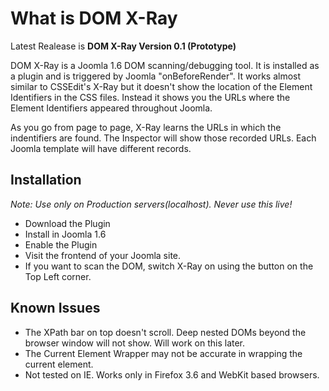 What is DOM X-Ray
=================

Latest Realease is **DOM X-Ray Version 0.1 (Prototype)**

DOM X-Ray is a Joomla 1.6 DOM scanning/debugging tool. It is installed as a plugin and is triggered by Joomla "onBeforeRender".
It works almost similar to CSSEdit's X-Ray but it doesn't show the location of the Element Identifiers in the CSS files. 
Instead it shows you the URLs where the Element Identifiers appeared throughout Joomla.   

As you go from page to page, X-Ray learns the URLs in which the indentifiers are found. 
The Inspector will show those recorded URLs. Each Joomla template will have different records.

Installation
------------

*Note: Use only on Production servers(localhost). Never use this live!*

* Download the Plugin
* Install in Joomla 1.6
* Enable the Plugin
* Visit the frontend of your Joomla site. 
* If you want to scan the DOM, switch X-Ray on using the button on the Top Left corner.

Known Issues
------------

* The XPath bar on top doesn't scroll. Deep nested DOMs beyond the browser window will not show. Will work on this later.
* The Current Element Wrapper may not be accurate in wrapping the current element. 
* Not tested on IE. Works only in Firefox 3.6 and WebKit based browsers.